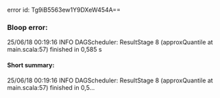 error id: Tg9iB5563ew1Y9DXeW454A==
### Bloop error:

25/06/18 00:19:16 INFO DAGScheduler: ResultStage 8 (approxQuantile at main.scala:57) finished in 0,585 s
#### Short summary: 

25/06/18 00:19:16 INFO DAGScheduler: ResultStage 8 (approxQuantile at main.scala:57) finished in 0,5...